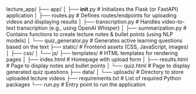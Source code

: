 lecture_app/
├── app/
│   ├── __init__.py         # Initializes the Flask (or FastAPI) application
│   ├── routes.py           # Defines routes/endpoints for uploading videos and displaying results
│   ├── transcription.py    # Handles video-to-text transcription (e.g., using OpenAI Whisper)
│   ├── summarization.py    # Contains functions to create lecture notes & bullet points (using NLP models)
│   └── quiz_generator.py   # Generates active learning questions based on the text
├── static/                 # Frontend assets (CSS, JavaScript, images)
│   ├── css/
│   └── js/
├── templates/              # HTML templates for rendering pages
│   ├── index.html          # Homepage with upload form
│   ├── results.html        # Page to display notes and bullet points
│   └── quiz.html           # Page to display generated quiz questions
├── data/
│   └── uploads/            # Directory to store uploaded lecture videos
├── requirements.txt        # List of required Python packages
└── run.py                  # Entry point to run the application
